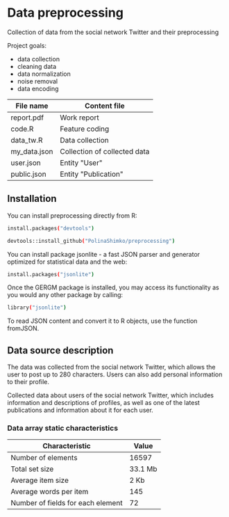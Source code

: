 
# Data preprocessing

Collection of data from the social network Twitter and their preprocessing

Project goals:

  - data collection
  - cleaning data
  - data normalization
  - noise removal
  - data encoding


File name       | Content file
----------------|----------------------
report.pdf      | Work report
code.R          | Feature coding
data_tw.R       | Data collection
my_data.json    | Collection of collected data
user.json       | Entity "User"
public.json     | Entity "Publication"

## Installation

You can install preprocessing directly from R:

```sh
install.packages("devtools")

devtools::install_github("PolinaShimko/preprocessing")
```


You can install package jsonlite - a fast JSON parser and generator optimized for statistical data and the web:
```sh
install.packages("jsonlite")
```

Once the GERGM package is installed, you may access its functionality as you would any other package by calling:
```sh
library("jsonlite")
```
To read JSON content and convert it to R objects, use the function fromJSON.

## Data source description

The data was collected from the social network Twitter, which allows the user to post up to 280 characters. Users can also add personal information to their profile.

Collected data about users of the social network Twitter, which includes information and descriptions of profiles, as well as one of the latest publications and information about it for each user.

### Data array static characteristics

Characteristic                    | Value
----------------------------------|----------------------
Number of elements                | 16597
Total set size                    | 33.1 Mb
Average item size                 | 2 Kb
Average words per item            | 145
Number of fields for each element | 72


